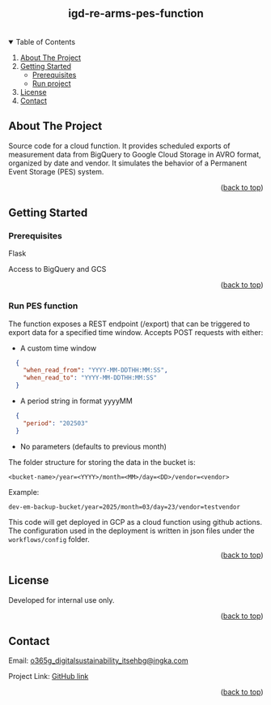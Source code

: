 
<a id="readme-top"></a>

<!-- PROJECT LOGO -->
<br>
<h2 align="center">igd-re-arms-pes-function</h2>
<br>



<!-- TABLE OF CONTENTS -->
<details open>
  <summary>Table of Contents</summary>
  <ol>
    <li>
      <a href="#about-the-project">About The Project</a>
    </li>
    <li>
      <a href="#getting-started">Getting Started</a>
      <ul>
        <li><a href="#prerequisites">Prerequisites</a></li>
        <li><a href="#run">Run project</a></li>
      </ul>
    </li>
    <li><a href="#license">License</a></li>
    <li><a href="#contact">Contact</a></li>
  </ol>
</details>



<!-- ABOUT THE PROJECT -->
## About The Project

Source code for a cloud function. It provides scheduled exports of measurement data from BigQuery to Google Cloud Storage in AVRO format, organized by date and vendor. It simulates the behavior of a Permanent Event Storage (PES) system.

<p align="right">(<a href="#readme-top">back to top</a>)</p>


<!-- GETTING STARTED -->
## Getting Started

### Prerequisites

Flask

Access to BigQuery and GCS

<p align="right">(<a href="#readme-top">back to top</a>)</p>

### Run PES function

The function exposes a REST endpoint (/export) that can be triggered to export data for a specified time window.
Accepts POST requests with either:

- A custom time window
```json
  {
    "when_read_from": "YYYY-MM-DDTHH:MM:SS",
    "when_read_to": "YYYY-MM-DDTHH:MM:SS"
  }
```
- A period string in format yyyyMM
```json
  {
    "period": "202503"
  }
```
- No parameters (defaults to previous month)

The folder structure for storing the data in the bucket is:

`<bucket-name>/year=<YYYY>/month=<MM>/day=<DD>/vendor=<vendor>`

Example:

`dev-em-backup-bucket/year=2025/month=03/day=23/vendor=testvendor`

This code will get deployed in GCP as a cloud function using github actions.
The configuration used in the deployment is written in json files under the `workflows/config` folder.


<p align="right">(<a href="#readme-top">back to top</a>)</p>


<!-- LICENSE -->
## License

Developed for internal use only.

<p align="right">(<a href="#readme-top">back to top</a>)</p>



<!-- CONTACT -->
## Contact

Email: [o365g_digitalsustainability_itsehbg@ingka.com](o365g_digitalsustainability_itsehbg@ingka.com)

Project Link: [GitHub link](https://github.com/ingka-group-digital/igd-re-arms-pes-function)

<p align="right">(<a href="#readme-top">back to top</a>)</p>
